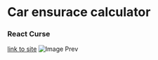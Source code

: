 # Car ensurace calculator

### React Curse

[link to site](https://nervous-turing-c553dc.netlify.com)
![Image Prev](https://i.ibb.co/w7dtPF7/insurance-Quote.png)
